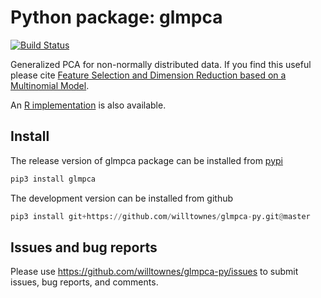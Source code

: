 # Python package: glmpca

[![Build Status](https://travis-ci.com/willtownes/glmpca-py.svg?branch=master)](https://travis-ci.com/willtownes/glmpca-py)

Generalized PCA for non-normally distributed data. If you find this useful please cite [Feature Selection and Dimension Reduction based on a Multinomial Model](https://doi.org/10.1186/s13059-019-1861-6).

An [R implementation](https://github.com/willtownes/glmpca) is also available.

## Install

The release version of glmpca package can be installed from [pypi](https://pypi.org/project/glmpca/0.1.1)

```python
pip3 install glmpca
```

The development version can be installed from github

```python
pip3 install git+https://github.com/willtownes/glmpca-py.git@master
```

## Issues and bug reports

Please use https://github.com/willtownes/glmpca-py/issues to submit issues, bug reports, and comments.

